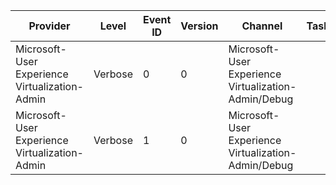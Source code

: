 Provider                                        |  Level    |  Event ID  |  Version  |  Channel                                               |  Task  |  Opcode  |  Keyword  |  Message
------------------------------------------------|-----------|------------|-----------|--------------------------------------------------------|--------|----------|-----------|------------------------
Microsoft-User Experience Virtualization-Admin  |  Verbose  |  0         |  0        |  Microsoft-User Experience Virtualization-Admin/Debug  |        |  Start   |           |  --> {String}
Microsoft-User Experience Virtualization-Admin  |  Verbose  |  1         |  0        |  Microsoft-User Experience Virtualization-Admin/Debug  |        |  Stop    |           |  <-- {String} [{Ulong}]